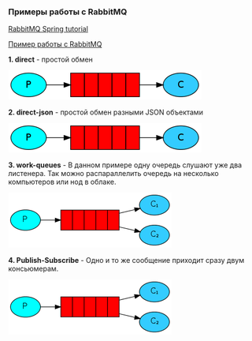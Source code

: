 ### Примеры работы с RabbitMQ 
[RabbitMQ Spring tutorial](https://habr.com/ru/post/262069/)

[Пример работы с RabbitMQ](http://spring-projects.ru/guides/messaging-rabbitmq/#scratch)

**1. direct** - простой обмен

![Схема](doc/hello1.png "Схема")

**2. direct-json** - простой обмен разными JSON объектами

![Схема](doc/hello1.png "Схема")

**3. work-queues** - В данном примере одну очередь слушают уже два листенера. Так можно распараллелить очередь на несколько компьютеров или нод в облаке.

![Схема](doc/work-queues.png "Схема")

**4. Publish-Subscribe** - Одно и то же сообщение приходит сразу двум консьюмерам.

![Схема](doc/work-queues.png "Схема")


